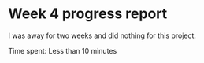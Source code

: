 # Week 4 progress report

I was away for two weeks and did nothing for this project.

Time spent: Less than 10 minutes